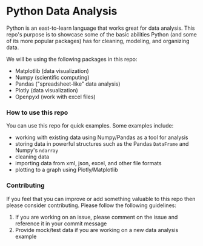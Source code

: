# Python Data Analysis

Python is an east-to-learn language that works great for data analysis. This repo's purpose is to showcase some of the basic abilities Python (and some of its more popular packages) has for cleaning, modeling, and organizing data.

We will be using the following packages in this repo:
- Matplotlib (data visualization)
- Numpy (scientific computing)
- Pandas ("spreadsheet-like" data analysis)
- Plotly (data visualization)
- Openpyxl (work with excel files)

### How to use this repo

You can use this repo for quick examples. Some examples include:
- working with existing data using Numpy/Pandas as a tool for analysis
- storing data in powerful structures such as the Pandas `DataFrame` and Numpy's `ndarray`
- cleaning data
- importing data from xml, json, excel, and other file formats
- plotting to a graph using Plotly/Matplotlib

### Contributing

If you feel that you can improve or add something valuable to this repo then please consider contributing. Please follow the following guidelines:
1. If you are working on an issue, please comment on the issue and reference it in your commit message
2. Provide mock/test data if you are working on a new data analysis example


